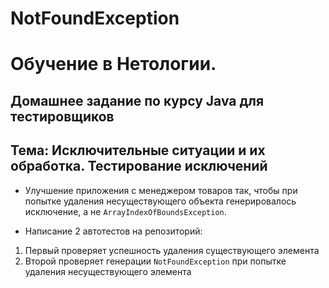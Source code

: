 # NotFoundException

#  Обучение в Нетологии.

##  Домашнее задание по курсу Java для тестировщиков

## Тема: Исключительные ситуации и их обработка. Тестирование исключений

- Улучшение приложения с менеджером товаров так, чтобы при попытке удаления несуществующего объекта генерировалось исключение, а не ``` ArrayIndexOfBoundsException ```.

- Написание 2 автотестов на репозиторий: 
1. Первый проверяет успешность удаления существующего элемента
1. Второй проверяет генерации ``` NotFoundException ``` при попытке удаления несуществующего элемента
